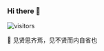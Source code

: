 ### Hi there 👋
![visitors](https://visitor-badge.glitch.me/badge?page_id=Bpazy.Bpazy)

💬 见贤思齐焉，见不贤而内自省也
